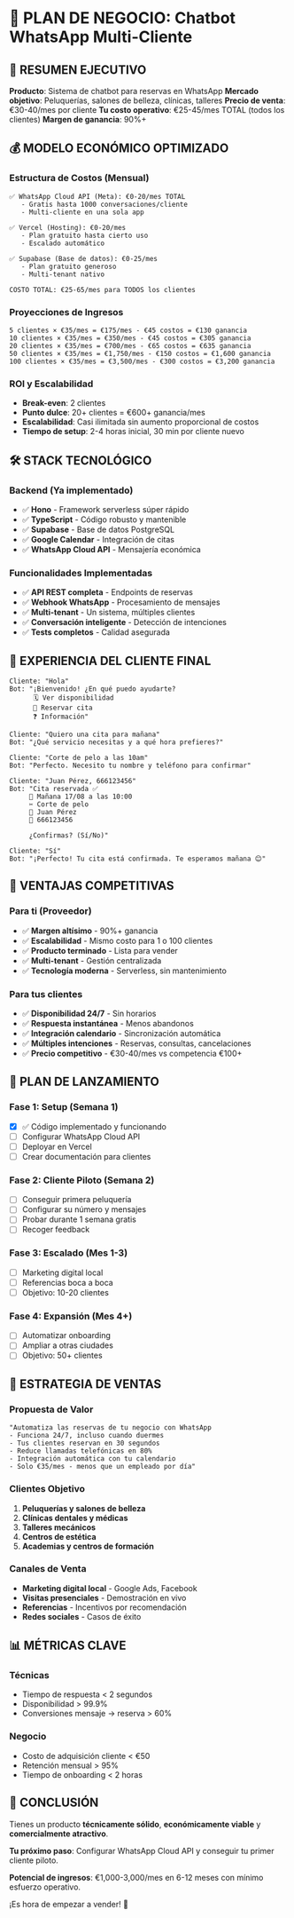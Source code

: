 # 🚀 PLAN DE NEGOCIO: Chatbot WhatsApp Multi-Cliente

## 🎯 RESUMEN EJECUTIVO

**Producto**: Sistema de chatbot para reservas en WhatsApp
**Mercado objetivo**: Peluquerías, salones de belleza, clínicas, talleres
**Precio de venta**: €30-40/mes por cliente
**Tu costo operativo**: €25-45/mes TOTAL (todos los clientes)
**Margen de ganancia**: 90%+

## 💰 MODELO ECONÓMICO OPTIMIZADO

### Estructura de Costos (Mensual)
```
✅ WhatsApp Cloud API (Meta): €0-20/mes TOTAL
   - Gratis hasta 1000 conversaciones/cliente
   - Multi-cliente en una sola app
   
✅ Vercel (Hosting): €0-20/mes
   - Plan gratuito hasta cierto uso
   - Escalado automático
   
✅ Supabase (Base de datos): €0-25/mes
   - Plan gratuito generoso
   - Multi-tenant nativo

COSTO TOTAL: €25-65/mes para TODOS los clientes
```

### Proyecciones de Ingresos
```
5 clientes × €35/mes = €175/mes - €45 costos = €130 ganancia
10 clientes × €35/mes = €350/mes - €45 costos = €305 ganancia  
20 clientes × €35/mes = €700/mes - €65 costos = €635 ganancia
50 clientes × €35/mes = €1,750/mes - €150 costos = €1,600 ganancia
100 clientes × €35/mes = €3,500/mes - €300 costos = €3,200 ganancia
```

### ROI y Escalabilidad
- **Break-even**: 2 clientes
- **Punto dulce**: 20+ clientes = €600+ ganancia/mes
- **Escalabilidad**: Casi ilimitada sin aumento proporcional de costos
- **Tiempo de setup**: 2-4 horas inicial, 30 min por cliente nuevo

## 🛠️ STACK TECNOLÓGICO

### Backend (Ya implementado)
- ✅ **Hono** - Framework serverless súper rápido
- ✅ **TypeScript** - Código robusto y mantenible
- ✅ **Supabase** - Base de datos PostgreSQL
- ✅ **Google Calendar** - Integración de citas
- ✅ **WhatsApp Cloud API** - Mensajería económica

### Funcionalidades Implementadas
- ✅ **API REST completa** - Endpoints de reservas
- ✅ **Webhook WhatsApp** - Procesamiento de mensajes
- ✅ **Multi-tenant** - Un sistema, múltiples clientes
- ✅ **Conversación inteligente** - Detección de intenciones
- ✅ **Tests completos** - Calidad asegurada

## 📱 EXPERIENCIA DEL CLIENTE FINAL

```
Cliente: "Hola"
Bot: "¡Bienvenido! ¿En qué puedo ayudarte?
      🗓️ Ver disponibilidad
      📅 Reservar cita
      ❓ Información"

Cliente: "Quiero una cita para mañana"
Bot: "¿Qué servicio necesitas y a qué hora prefieres?"

Cliente: "Corte de pelo a las 10am"
Bot: "Perfecto. Necesito tu nombre y teléfono para confirmar"

Cliente: "Juan Pérez, 666123456"
Bot: "Cita reservada ✅
     📅 Mañana 17/08 a las 10:00
     ✂️ Corte de pelo
     👤 Juan Pérez
     📱 666123456
     
     ¿Confirmas? (Sí/No)"

Cliente: "Sí"
Bot: "¡Perfecto! Tu cita está confirmada. Te esperamos mañana 😊"
```

## 🎯 VENTAJAS COMPETITIVAS

### Para ti (Proveedor)
- ✅ **Margen altísimo** - 90%+ ganancia
- ✅ **Escalabilidad** - Mismo costo para 1 o 100 clientes
- ✅ **Producto terminado** - Lista para vender
- ✅ **Multi-tenant** - Gestión centralizada
- ✅ **Tecnología moderna** - Serverless, sin mantenimiento

### Para tus clientes
- ✅ **Disponibilidad 24/7** - Sin horarios
- ✅ **Respuesta instantánea** - Menos abandonos
- ✅ **Integración calendario** - Sincronización automática
- ✅ **Múltiples intenciones** - Reservas, consultas, cancelaciones
- ✅ **Precio competitivo** - €30-40/mes vs competencia €100+

## 🚀 PLAN DE LANZAMIENTO

### Fase 1: Setup (Semana 1)
- [x] ✅ Código implementado y funcionando
- [ ] Configurar WhatsApp Cloud API
- [ ] Deployar en Vercel
- [ ] Crear documentación para clientes

### Fase 2: Cliente Piloto (Semana 2)
- [ ] Conseguir primera peluquería
- [ ] Configurar su número y mensajes
- [ ] Probar durante 1 semana gratis
- [ ] Recoger feedback

### Fase 3: Escalado (Mes 1-3)
- [ ] Marketing digital local
- [ ] Referencias boca a boca
- [ ] Objetivo: 10-20 clientes

### Fase 4: Expansión (Mes 4+)
- [ ] Automatizar onboarding
- [ ] Ampliar a otras ciudades
- [ ] Objetivo: 50+ clientes

## 💼 ESTRATEGIA DE VENTAS

### Propuesta de Valor
```
"Automatiza las reservas de tu negocio con WhatsApp
- Funciona 24/7, incluso cuando duermes
- Tus clientes reservan en 30 segundos
- Reduce llamadas telefónicas en 80%
- Integración automática con tu calendario
- Solo €35/mes - menos que un empleado por día"
```

### Clientes Objetivo
1. **Peluquerías y salones de belleza**
2. **Clínicas dentales y médicas**
3. **Talleres mecánicos**
4. **Centros de estética**
5. **Academias y centros de formación**

### Canales de Venta
- **Marketing digital local** - Google Ads, Facebook
- **Visitas presenciales** - Demostración en vivo
- **Referencias** - Incentivos por recomendación
- **Redes sociales** - Casos de éxito

## 📊 MÉTRICAS CLAVE

### Técnicas
- Tiempo de respuesta < 2 segundos
- Disponibilidad > 99.9%
- Conversiones mensaje → reserva > 60%

### Negocio
- Costo de adquisición cliente < €50
- Retención mensual > 95%
- Tiempo de onboarding < 2 horas

## 🎉 CONCLUSIÓN

Tienes un producto **técnicamente sólido**, **económicamente viable** y **comercialmente atractivo**.

**Tu próximo paso**: Configurar WhatsApp Cloud API y conseguir tu primer cliente piloto.

**Potencial de ingresos**: €1,000-3,000/mes en 6-12 meses con mínimo esfuerzo operativo.

¡Es hora de empezar a vender! 🚀
